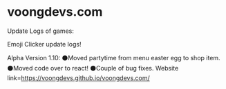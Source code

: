 # voongdevs.com

Update Logs of games:





Emoji Clicker update logs!

Alpha Version 1.10:
⚫Moved partytime from menu easter egg to shop item. 
⚫Moved code over to react! 
⚫Couple of bug fixes.
Website link=https://voongdevs.github.io/voongdevs.com/
